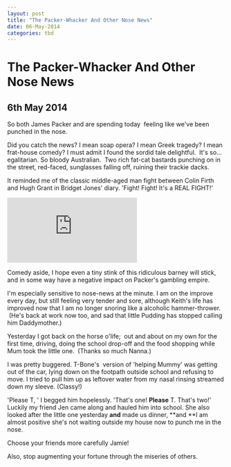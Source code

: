 ```yaml
---
layout: post
title: "The Packer-Whacker And Other Nose News"
date: 06-May-2014
categories: tbd
---
```


# The Packer-Whacker And Other Nose News

## 6th May 2014

So both James Packer and are spending today  feeling like we've been punched in the nose.

Did you catch the news? I mean soap opera? I mean Greek tragedy? I mean frat-house comedy? I must admit I found the sordid tale delightful.  It's so... egalitarian. So bloody Australian.  Two rich fat-cat bastards punching on in the street,   red-faced, sunglasses falling off, ruining their trackie dacks.

It reminded me of the classic middle-aged man fight between Colin Firth and Hugh Grant in Bridget Jones' diary. 'Fight! Fight! It's a REAL FIGHT!'

<iframe src='https://www.youtube.com/embed/1ozdCJJ6osg' frameborder='0' gesture='media' allow='encrypted-media' allowfullscreen></iframe>

Comedy aside, I hope even a tiny stink of this ridiculous barney will stick, and in some way have a negative impact on Packer's gambling empire.

I'm especially sensitive to nose-news at the minute. I am on the improve every day, but still feeling very tender and sore, although Keith's life has improved now that I am no longer snoring like a alcoholic hammer-thrower.  (He's back at work now too, and sad that little Pudding has stopped calling him Daddymother.)

Yesterday I got back on the horse o'life;  out and about on my own for the first time, driving, doing the school drop-off and the food shopping while Mum took the little one.  (Thanks so much Nanna.)

I was pretty buggered. T-Bone's  version of 'helping Mummy' was getting out of the car, lying down on the footpath outside school and refusing to move. I tried to pull him up as leftover water from my nasal rinsing streamed down my sleeve. (Classy!)

'Please T, ' I begged him hopelessly. 'That's one! **Please** T. That's two!' Luckily my friend Jen came along and hauled him into school. She also looked after the little one yesterday **and** made us dinner, **and **I am almost positive she's not waiting outside my house now to punch me in the nose.

Choose your friends more carefully Jamie!

Also, stop augmenting your fortune through the miseries of others.
